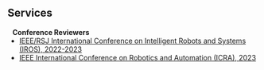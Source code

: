 ## Services

<h4 style="margin:0 10px 0;">Conference Reviewers</h4>

<ul style="margin:0 0 5px;">
  <li><a href="https://ieee-iros.org/"><autocolor>IEEE/RSJ International Conference on Intelligent Robots and Systems (IROS), 2022-2023</autocolor></a></li>
  <li><a href="https://www.icra2023.org/"><autocolor> IEEE International Conference on Robotics and Automation (ICRA), 2023</autocolor></a></li>
</ul>